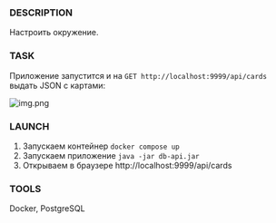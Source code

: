 ### DESCRIPTION
Настроить окружение.

### TASK
Приложение запустится и на ``GET http://localhost:9999/api/cards`` выдать JSON с картами:

![img.png](data/data/img.png)

### LAUNCH
1. Запускаем контейнер ``docker compose up``
1. Запускаем приложение ``java -jar db-api.jar``
1. Открываем в браузере http://localhost:9999/api/cards

### TOOLS
Docker, PostgreSQL